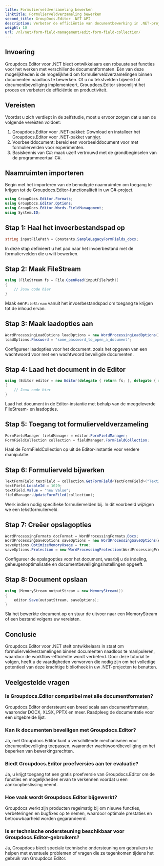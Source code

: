 ```yaml
---
title: Formulierveldverzameling bewerken
linktitle: Formulierveldverzameling bewerken
second_title: GroupDocs.Editor .NET API
description: Verbeter de efficiëntie van documentbewerking in .NET-projecten met Groupdocs.Editor. Wijzig formulierveldverzamelingen naadloos.
weight: 10
url: /nl/net/form-field-management/edit-form-field-collection/
---
```

## Invoering
Groupdocs.Editor voor .NET biedt ontwikkelaars een robuuste set functies voor het werken met verschillende documentformaten. Eén van deze mogelijkheden is de mogelijkheid om formulierveldverzamelingen binnen documenten naadloos te bewerken. Of u nu tekstvelden bijwerkt of documentbeveiliging implementeert, Groupdocs.Editor stroomlijnt het proces en verbetert de efficiëntie en productiviteit.
## Vereisten
Voordat u zich verdiept in de zelfstudie, moet u ervoor zorgen dat u aan de volgende vereisten voldoet:
1.  Groupdocs.Editor voor .NET-pakket: Download en installeer het Groupdocs.Editor voor .NET-pakket van[hier](https://releases.groupdocs.com/editor/net/).
2. Voorbeelddocument: bereid een voorbeelddocument voor met formuliervelden voor experimenten.
3. Basiskennis van C#: maak uzelf vertrouwd met de grondbeginselen van de programmeertaal C#.

## Naamruimten importeren
Begin met het importeren van de benodigde naamruimten om toegang te krijgen tot de Groupdocs.Editor-functionaliteit in uw C#-project.
```csharp
using GroupDocs.Editor.Formats;
using GroupDocs.Editor.Options;
using GroupDocs.Editor.Words.FieldManagement;
using System.IO;
```
## Stap 1: Haal het invoerbestandspad op
```csharp
string inputFilePath = Constants.SampleLegacyFormFields_docx;
```
In deze stap definieert u het pad naar het invoerbestand met de formuliervelden die u wilt bewerken.
## Stap 2: Maak FileStream
```csharp
using (FileStream fs = File.OpenRead(inputFilePath))
{
    // Jouw code hier
}
```
 Maak een`FileStream` vanuit het invoerbestandspad om toegang te krijgen tot de inhoud ervan.
## Stap 3: Maak laadopties aan
```csharp
WordProcessingLoadOptions loadOptions = new WordProcessingLoadOptions();
loadOptions.Password = "some_password_to_open_a_document";
```
Configureer laadopties voor het document, zoals het opgeven van een wachtwoord voor met een wachtwoord beveiligde documenten.
## Stap 4: Laad het document in de Editor
```csharp
using (Editor editor = new Editor(delegate { return fs; }, delegate { return loadOptions; }))
{
    // Jouw code hier
}
```
Laad het document in de Editor-instantie met behulp van de meegeleverde FileStream- en laadopties.
## Stap 5: Toegang tot formulierveldverzameling
```csharp
FormFieldManager fieldManager = editor.FormFieldManager;
FormFieldCollection collection = fieldManager.FormFieldCollection;
```
Haal de FormFieldCollection op uit de Editor-instantie voor verdere manipulatie.
## Stap 6: Formulierveld bijwerken
```csharp
TextFormField textField = collection.GetFormField<TextFormField>("Text1");
textField.LocaleId = 1029;
textField.Value = "new Value";
fieldManager.UpdateFormFiled(collection);
```
Werk indien nodig specifieke formuliervelden bij. In dit voorbeeld wijzigen we een tekstformulierveld.
## Stap 7: Creëer opslagopties
```csharp
WordProcessingFormats docFormat = WordProcessingFormats.Docx;
WordProcessingSaveOptions saveOptions = new WordProcessingSaveOptions(docFormat);
saveOptions.OptimizeMemoryUsage = true;
saveOptions.Protection = new WordProcessingProtection(WordProcessingProtectionType.AllowOnlyFormFields, "write_password");
```
Configureer de opslagopties voor het document, waarbij u de indeling, geheugenoptimalisatie en documentbeveiligingsinstellingen opgeeft.
## Stap 8: Document opslaan
```csharp
using (MemoryStream outputStream = new MemoryStream())
{
    editor.Save(outputStream, saveOptions);
}
```
Sla het bewerkte document op en stuur de uitvoer naar een MemoryStream of een bestand volgens uw vereisten.

## Conclusie
Groupdocs.Editor voor .NET stelt ontwikkelaars in staat om formulierveldverzamelingen binnen documenten naadloos te manipuleren, waardoor de workflow-efficiëntie wordt verbeterd. Door deze tutorial te volgen, heeft u de vaardigheden verworven die nodig zijn om het volledige potentieel van deze krachtige bibliotheek in uw .NET-projecten te benutten.

## Veelgestelde vragen
### Is Groupdocs.Editor compatibel met alle documentformaten?
Groupdocs.Editor ondersteunt een breed scala aan documentformaten, waaronder DOCX, XLSX, PPTX en meer. Raadpleeg de documentatie voor een uitgebreide lijst.
### Kan ik documenten beveiligen met Groupdocs.Editor?
Ja, met Groupdocs.Editor kunt u verschillende mechanismen voor documentbeveiliging toepassen, waaronder wachtwoordbeveiliging en het beperken van bewerkingsrechten.
### Biedt Groupdocs.Editor proefversies aan ter evaluatie?
Ja, u krijgt toegang tot een gratis proefversie van Groupdocs.Editor om de functies en mogelijkheden ervan te verkennen voordat u een aankoopbeslissing neemt.
### Hoe vaak wordt Groupdocs.Editor bijgewerkt?
Groupdocs werkt zijn producten regelmatig bij om nieuwe functies, verbeteringen en bugfixes op te nemen, waardoor optimale prestaties en betrouwbaarheid worden gegarandeerd.
### Is er technische ondersteuning beschikbaar voor Groupdocs.Editor-gebruikers?
Ja, Groupdocs biedt speciale technische ondersteuning om gebruikers te helpen met eventuele problemen of vragen die ze tegenkomen tijdens het gebruik van Groupdocs.Editor.